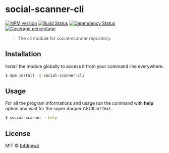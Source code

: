 # social-scanner-cli

[![NPM version][npm-image]][npm-url] [![Build Status][travis-image]][travis-url] [![Dependency Status][daviddm-image]][daviddm-url] [![Coverage percentage][coveralls-image]][coveralls-url]

> The cli module for social-scanner repository.

## Installation
Install the module globally to access it from your command line everywhere.
```sh
$ npm install -g social-scanner-cli
```

## Usage
For all the program informations and usage run the command with __help__ option and wait for the super dooper ASCII art text.
```sh
$ social-scanner --help
```

## License

MIT © [b4dnewz](https://b4dnewz.github.io/)


[npm-image]: https://badge.fury.io/js/social-scanner-cli.svg
[npm-url]: https://npmjs.org/package/social-scanner-cli
[travis-image]: https://travis-ci.org/b4dnewz/social-scanner-cli.svg?branch=master
[travis-url]: https://travis-ci.org/b4dnewz/social-scanner-cli
[daviddm-image]: https://david-dm.org/b4dnewz/social-scanner-cli.svg?theme=shields.io
[daviddm-url]: https://david-dm.org/b4dnewz/social-scanner-cli
[coveralls-image]: https://coveralls.io/repos/b4dnewz/social-scanner-cli/badge.svg
[coveralls-url]: https://coveralls.io/r/b4dnewz/social-scanner-cli
